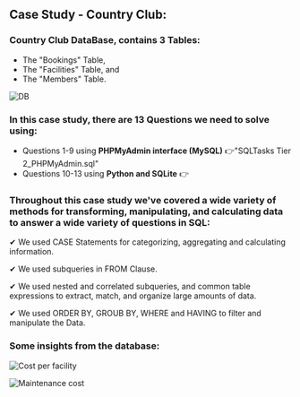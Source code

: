 ## Case Study - Country Club:

### Country Club DataBase, contains 3 Tables: 
   * The "Bookings" Table,
   * The "Facilities" Table, and
   * The "Members" Table.
   
   ![DB](https://user-images.githubusercontent.com/67468718/103149285-f0d3c980-471c-11eb-94f1-86ce4da7fae8.JPG)
   
### In this case study, there are 13 Questions we need to solve using: 
   * Questions 1-9 using **PHPMyAdmin interface (MySQL)** 👉"SQLTasks Tier 2_PHPMyAdmin.sql"
   * Questions 10-13 using **Python and SQLite** 👉
   
### Throughout this case study we've covered a wide variety of methods for transforming, manipulating, and calculating data to answer a wide variety of questions in SQL: 
   ✔ We used CASE Statements for categorizing, aggregating and calculating information.
   
   ✔ We used subqueries in FROM Clause.
   
   ✔ We used nested and correlated subqueries, and common table expressions to extract, match, and organize large amounts of data.
   
   ✔ We used ORDER BY, GROUB BY, WHERE and HAVING to filter and manipulate the Data.
   
### Some insights from the database:

![Cost per facility](https://user-images.githubusercontent.com/67468718/103147177-8bc1a900-4707-11eb-8074-7c4c8abb1b12.JPG)

![Maintenance cost](https://user-images.githubusercontent.com/67468718/103147184-95e3a780-4707-11eb-8f63-ae59c54f35d8.JPG)

    

